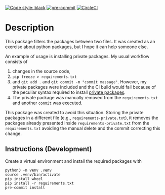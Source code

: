 [![Code style: black](https://img.shields.io/badge/code%20style-black-000000.svg)](https://github.com/psf/black)
[![pre-commit](https://img.shields.io/badge/pre--commit-enabled-brightgreen?logo=pre-commit&logoColor=white)](https://github.com/pre-commit/pre-commit)
[![CircleCI](https://circleci.com/gh/circleci/circleci-docs.svg?style=shield)](https://app.circleci.com/pipelines/github/mashi/requirements-filter?branch=master)


# Description
This package filters the packages between two files. It was created as an exercise
about python packages, but I hope it can help someone else.

An example of usage is installing private packages. My usual workflow consists of
1. changes in the source code,
1. `pip freeze > requirements.txt`
1. and `git add .` and `git commit -m "commit massage"`.
    However, my private packages were included and the CI build would fail because of
    the peculiar syntax required to install
    [private packages](https://docs.readthedocs.io/en/stable/guides/private-python-packages.html).
1. The private package was manually removed from the `requirements.txt` and another `commit` was executed.

This package was created to avoid this situation. Storing the private packages
in a different file (e.g., `requirements-private.txt`), it removes the
packages already presented inside `requirements-private.txt` from the `requirements.txt`
avoiding the manual delete and the commit correcting this change.


## Instructions (Development)
Create a virtual environment and install the required packages with
```
python3 -m venv .venv
source .venv/bin/activate
pip install wheel
pip install -r requirements.txt
pre-commit install
```
